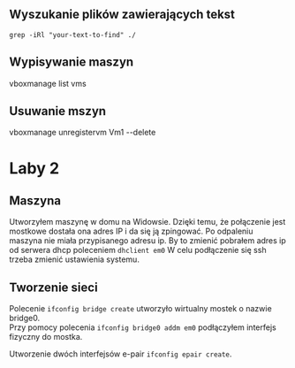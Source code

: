 ## Wyszukanie plików zawierających tekst
`grep -iRl "your-text-to-find" ./`

## Wypisywanie maszyn
vboxmanage list vms

## Usuwanie mszyn
vboxmanage unregistervm Vm1 --delete

# Laby 2

## Maszyna
Utworzyłem maszynę w domu na Widowsie. Dzięki temu, że połączenie jest mostkowe dostała ona adres IP i da się ją zpingować.
Po odpaleniu maszyna nie miała przypisanego adresu ip.
By to zmienić pobrałem adres ip od serwera dhcp poleceniem `dhclient em0`
W celu podłączenie się ssh trzeba zmienić ustawienia systemu.

## Tworzenie sieci
Polecenie `ifconfig bridge create` utworzyło wirtualny mostek o nazwie bridge0.  
Przy pomocy polecenia `ifconfig bridge0 addm em0` podłączyłem interfejs fizyczny do mostka.

Utworzenie dwóch interfejsów e-pair `ifconfig epair create`.